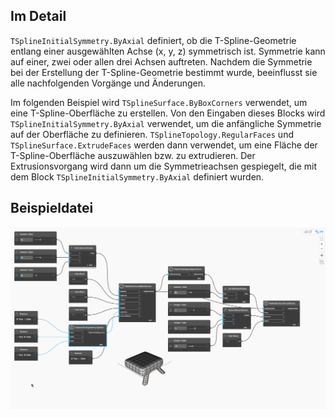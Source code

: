 ## Im Detail
`TSplineInitialSymmetry.ByAxial` definiert, ob die T-Spline-Geometrie entlang einer ausgewählten Achse (x, y, z) symmetrisch ist. Symmetrie kann auf einer, zwei oder allen drei Achsen auftreten. Nachdem die Symmetrie bei der Erstellung der T-Spline-Geometrie bestimmt wurde, beeinflusst sie alle nachfolgenden Vorgänge und Änderungen.

Im folgenden Beispiel wird `TSplineSurface.ByBoxCorners` verwendet, um eine T-Spline-Oberfläche zu erstellen. Von den Eingaben dieses Blocks wird `TSplineInitialSymmetry.ByAxial` verwendet, um die anfängliche Symmetrie auf der Oberfläche zu definieren. `TSplineTopology.RegularFaces` und `TSplineSurface.ExtrudeFaces` werden dann verwendet, um eine Fläche der T-Spline-Oberfläche auszuwählen bzw. zu extrudieren. Der Extrusionsvorgang wird dann um die Symmetrieachsen gespiegelt, die mit dem Block `TSplineInitialSymmetry.ByAxial` definiert wurden.

## Beispieldatei

![Example](./Autodesk.DesignScript.Geometry.TSpline.TSplineInitialSymmetry.ByAxial_img.gif)
